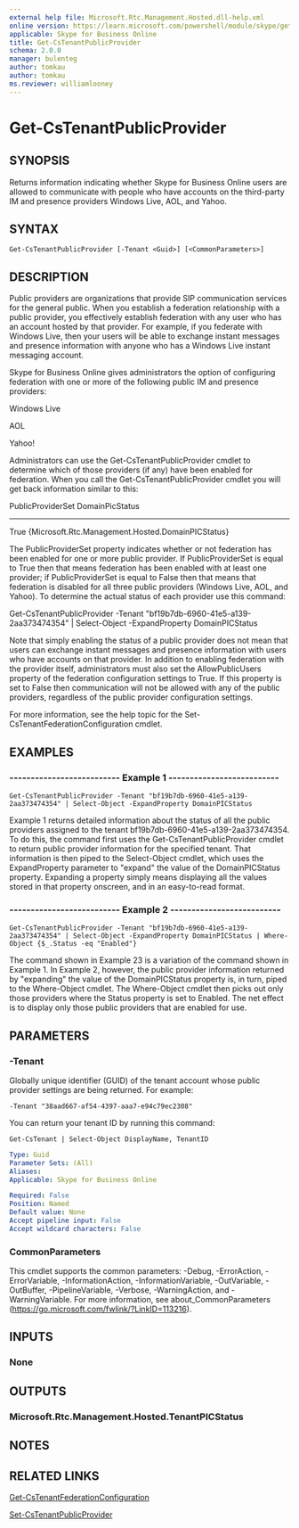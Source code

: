 ```yaml
---
external help file: Microsoft.Rtc.Management.Hosted.dll-help.xml 
online version: https://learn.microsoft.com/powershell/module/skype/get-cstenantpublicprovider
applicable: Skype for Business Online
title: Get-CsTenantPublicProvider
schema: 2.0.0
manager: bulenteg
author: tomkau
author: tomkau
ms.reviewer: williamlooney
---
```


# Get-CsTenantPublicProvider

## SYNOPSIS
Returns information indicating whether Skype for Business Online users are allowed to communicate with people who have accounts on the third-party IM and presence providers Windows Live, AOL, and Yahoo.

## SYNTAX

```
Get-CsTenantPublicProvider [-Tenant <Guid>] [<CommonParameters>]
```

## DESCRIPTION
Public providers are organizations that provide SIP communication services for the general public.
When you establish a federation relationship with a public provider, you effectively establish federation with any user who has an account hosted by that provider.
For example, if you federate with Windows Live, then your users will be able to exchange instant messages and presence information with anyone who has a Windows Live instant messaging account.

Skype for Business Online gives administrators the option of configuring federation with one or more of the following public IM and presence providers:

Windows Live

AOL

Yahoo!

Administrators can use the Get-CsTenantPublicProvider cmdlet to determine which of those providers (if any) have been enabled for federation.
When you call the Get-CsTenantPublicProvider cmdlet you will get back information similar to this:

PublicProviderSet DomainPicStatus

------------------ ------------------------

True {Microsoft.Rtc.Management.Hosted.DomainPICStatus}

The PublicProviderSet property indicates whether or not federation has been enabled for one or more public provider.
If PublicProviderSet is equal to True then that means federation has been enabled with at least one provider; if PublicProviderSet is equal to False then that means that federation is disabled for all three public providers (Windows Live, AOL, and Yahoo).
To determine the actual status of each provider use this command:

Get-CsTenantPublicProvider -Tenant "bf19b7db-6960-41e5-a139-2aa373474354" | Select-Object -ExpandProperty DomainPICStatus

Note that simply enabling the status of a public provider does not mean that users can exchange instant messages and presence information with users who have accounts on that provider.
In addition to enabling federation with the provider itself, administrators must also set the AllowPublicUsers property of the federation configuration settings to True.
If this property is set to False then communication will not be allowed with any of the public providers, regardless of the public provider configuration settings.

For more information, see the help topic for the Set-CsTenantFederationConfiguration cmdlet.

## EXAMPLES

### -------------------------- Example 1 --------------------------
```
Get-CsTenantPublicProvider -Tenant "bf19b7db-6960-41e5-a139-2aa373474354" | Select-Object -ExpandProperty DomainPICStatus
```

Example 1 returns detailed information about the status of all the public providers assigned to the tenant bf19b7db-6960-41e5-a139-2aa373474354.
To do this, the command first uses the Get-CsTenantPublicProvider cmdlet to return public provider information for the specified tenant.
That information is then piped to the Select-Object cmdlet, which uses the ExpandProperty parameter to "expand" the value of the DomainPICStatus property.
Expanding a property simply means displaying all the values stored in that property onscreen, and in an easy-to-read format.

### -------------------------- Example 2 --------------------------
```
Get-CsTenantPublicProvider -Tenant "bf19b7db-6960-41e5-a139-2aa373474354" | Select-Object -ExpandProperty DomainPICStatus | Where-Object {$_.Status -eq "Enabled"}
```

The command shown in Example 23 is a variation of the command shown in Example 1.
In Example 2, however, the public provider information returned by "expanding" the value of the DomainPICStatus property is, in turn, piped to the Where-Object cmdlet.
The Where-Object cmdlet then picks out only those providers where the Status property is set to Enabled.
The net effect is to display only those public providers that are enabled for use.


## PARAMETERS

### -Tenant
Globally unique identifier (GUID) of the tenant account whose public provider settings are being returned.
For example:

`-Tenant "38aad667-af54-4397-aaa7-e94c79ec2308"`

You can return your tenant ID by running this command:

`Get-CsTenant | Select-Object DisplayName, TenantID`

```yaml
Type: Guid
Parameter Sets: (All)
Aliases: 
Applicable: Skype for Business Online

Required: False
Position: Named
Default value: None
Accept pipeline input: False
Accept wildcard characters: False
```

### CommonParameters
This cmdlet supports the common parameters: -Debug, -ErrorAction, -ErrorVariable, -InformationAction, -InformationVariable, -OutVariable, -OutBuffer, -PipelineVariable, -Verbose, -WarningAction, and -WarningVariable. For more information, see about_CommonParameters (https://go.microsoft.com/fwlink/?LinkID=113216).

## INPUTS

### None


## OUTPUTS

### Microsoft.Rtc.Management.Hosted.TenantPICStatus


## NOTES


## RELATED LINKS

[Get-CsTenantFederationConfiguration](Get-CsTenantFederationConfiguration.md)

[Set-CsTenantPublicProvider](Set-CsTenantPublicProvider.md)
